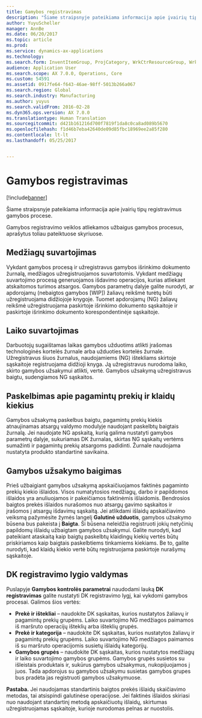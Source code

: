 ```yaml
---
title: Gamybos registravimas
description: "Šiame straipsnyje pateikiama informacija apie įvairių tipų registravimus gamybos procese."
author: YuyuScheller
manager: AnnBe
ms.date: 06/20/2017
ms.topic: article
ms.prod: 
ms.service: dynamics-ax-applications
ms.technology: 
ms.search.form: InventItemGroup, ProjCategory, WrkCtrResourceGroup, WrkCtrTable
audience: Application User
ms.search.scope: AX 7.0.0, Operations, Core
ms.custom: 54591
ms.assetid: 0917fe64-f643-46ae-98ff-5013b266a067
ms.search.region: Global
ms.search.industry: Manufacturing
ms.author: yuyus
ms.search.validFrom: 2016-02-28
ms.dyn365.ops.version: AX 7.0.0
ms.translationtype: Human Translation
ms.sourcegitcommit: d421b161216d700f7819f1da8c0ca8ad089b5670
ms.openlocfilehash: f1d46b7eba42640de09d85fbc18969ee2a85f280
ms.contentlocale: lt-lt
ms.lasthandoff: 05/25/2017


---
```


# <a name="production-posting"></a>Gamybos registravimas

[!include[banner](../includes/banner.md)]


Šiame straipsnyje pateikiama informacija apie įvairių tipų registravimus gamybos procese.

Gamybos registravimo veiklos atliekamos užbaigus gamybos procesus, aprašytus toliau pateiktuose skyriuose.

## <a name="material-consumption"></a>Medžiagų suvartojimas
Vykdant gamybos procesą ir užregistravus gamybos išrinkimo dokumento žurnalą, medžiagos užregistruojamos suvartotomis. Vykdant medžiagų suvartojimo procesą generuojamos išdavimo operacijos, kurias atliekant atskaitomos turimos atsargos. Gamybos parametrų dalyje galite nurodyti, ar apdorojamų (nebaigtos gamybos \[WIP\]) žaliavų reikšmė turėtų būti užregistruojama didžiojoje knygoje. Tuomet apdorojamų (NG) žaliavų reikšmė užregistruojama paskirtoje išrinkimo dokumento sąskaitoje ir paskirtoje išrinkimo dokumento korespondentinėje sąskaitoje.

## <a name="time-consumption"></a>Laiko suvartojimas
Darbuotojų sugaištamas laikas gamybos užduotims atlikti įrašomas technologinės kortelės žurnale arba užduoties kortelės žurnale. Užregistravus šiuos žurnalus, naudojamiems (NG) ištekliams skirtoje sąskaitoje registruojama didžioji knyga. Ją užregistravus nurodoma laiko, skirto gamybos užsakymui atlikti, vertė. Gamybos užsakymą užregistravus baigtu, sudengiamos NG sąskaitos.

## <a name="reporting-finished-goods-and-error-quantities"></a>Paskelbimas apie pagamintų prekių ir klaidų kiekius
Gamybos užsakymą paskelbus baigtu, pagamintų prekių kiekis atnaujinamas atsargų valdymo modulyje naudojant paskelbtų baigtais žurnalą. Jei naudojate NG apskaitą, kurią galima nustatyti gamybos parametrų dalyje, sukuriamas DK žurnalas, skirtas NG sąskaitų vertėms sumažinti ir pagamintų prekių atsargoms padidinti. Žurnale naudojama nustatyta produkto standartinė savikaina.

## <a name="ending-the-production-order"></a>Gamybos užsakymo baigimas
Prieš užbaigiant gamybos užsakymą apskaičiuojamos faktinės pagaminto prekių kiekio išlaidos. Visos numatytosios medžiagų, darbo ir papildomos išlaidos yra anuliuojamos ir pakeičiamos faktinėmis išlaidomis. Bendrosios baigtos prekės išlaidos nurašomos nuo atsargų gavimo sąskaitos ir įrašomos į atsargų išdavimų sąskaitą. Jei atlikdami išlaidų apskaičiavimo veiksmą pažymėsite žymės langelį **Galutinė užduotis**, gamybos užsakymo būsena bus pakeista į **Baigta**. Ši būsena neleidžia registruoti jokių netyčinių papildomų išlaidų užbaigtam gamybos užsakymui. Galite nurodyti, kad pateikiant ataskaitą kaip baigtų paskelbtų klaidingų kiekių vertės būtų priskiriamos kaip baigtais paskelbtiems tinkamiems kiekiams. Be to, galite nurodyti, kad klaidų kiekio vertė būtų registruojama paskirtoje nurašymų sąskaitoje.

## <a name="controlling-the-level-of-ledger-posting"></a>DK registravimo lygio valdymas
Puslapyje **Gamybos kontrolės parametrai** naudodami lauką **DK registravimas** galite nustatyti DK registravimo lygį, kai vykdomi gamybos procesai. Galimos šios vertės:

-   **Prekė ir ištekliai** – naudokite DK sąskaitas, kurios nustatytos žaliavų ir pagamintų prekių grupėms. Laiko suvartojimo NG medžiagos paimamos iš maršruto operacijų išteklių arba išteklių grupės.
-   **Prekė ir kategorija** – naudokite DK sąskaitas, kurios nustatytos žaliavų ir pagamintų prekių grupėms. Laiko suvartojimo NG medžiagos paimamos iš su maršruto operacijomis susietų išlaidų kategorijų.
-   **Gamybos grupės** – naudokite DK sąskaitas, kurios nustatytos medžiagų ir laiko suvartojimo gamybos grupėms. Gamybos grupės susietos su išleistais produktais ir, sukūrus gamybos užsakymus, nukopijuojamos į juos. Tada apdorojus su gamybos užsakymu susietas gamybos grupes bus pradėta jas registruoti gamybos užsakymuose.

**Pastaba.** Jei naudojamas standartinis baigtos prekės išlaidų skaičiavimo metodas, tai atsispindi galutinėse operacijose. Jei faktinės išlaidos skiriasi nuo naudojant standartinį metodą apskaičiuotų išlaidų, skirtumas užregistruojamas sąskaitoje, kurioje nurodomas pelnas ar nuostolis.




